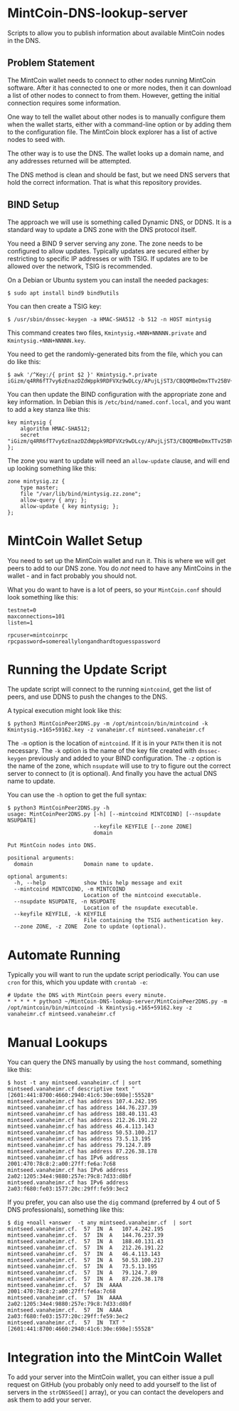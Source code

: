 # MintCoin-DNS-lookup-server
Scripts to allow you to publish information about available MintCoin
nodes in the DNS.

## Problem Statement

The MintCoin wallet needs to connect to other nodes running MintCoin
software. After it has connected to one or more nodes, then it can
download a list of other nodes to connect to from them. However,
getting the initial connection requires some information.

One way to tell the wallet about other nodes is to manually configure
them when the wallet starts, either with a command-line option or by
adding them to the configuration file. The MintCoin block explorer has
a list of active nodes to seed with.

The other way is to use the DNS. The wallet looks up a domain name,
and any addresses returned will be attempted.

The DNS method is clean and should be fast, but we need DNS servers
that hold the correct information. That is what this repository
provides.

## BIND Setup

The approach we will use is something called Dynamic DNS, or DDNS. It
is a standard way to update a DNS zone with the DNS protocol itself.

You need a BIND 9 server serving any zone. The zone needs to be
configured to allow updates. Typically updates are secured either by
restricting to specific IP addresses or with TSIG. If updates are to
be allowed over the network, TSIG is recommended.

On a Debian or Ubuntu system you can install the needed packages:

```
$ sudo apt install bind9 bind9utils
```

You can then create a TSIG key:

```
$ /usr/sbin/dnssec-keygen -a HMAC-SHA512 -b 512 -n HOST mintysig
```

This command creates two files, `Kmintysig.+NNN+NNNNN.private` and
`Kmintysig.+NNN+NNNNN.key`. 

You need to get the randomly-generated bits from the file, which you
can do like this:

```
$ awk '/^Key:/{ print $2 }' Kmintysig.*.private
iGizm/q4RR6fT7vy6zEnazDZdWppk9RDFVXz9wDLcy/APujLjST3/CBQQMBeDmxTTv25BV+0p1FuW1V+0arZLg==
```

You can then update the BIND configuration with the appropriate zone
and key information. In Debian this is `/etc/bind/named.conf.local`,
and you want to add a key stanza like this:

```
key mintysig {
    algorithm HMAC-SHA512;
    secret "iGizm/q4RR6fT7vy6zEnazDZdWppk9RDFVXz9wDLcy/APujLjST3/CBQQMBeDmxTTv25BV+0p1FuW1V+0arZLg==";
};
```

The zone you want to update will need an `allow-update` clause, and
will end up looking something like this:

```
zone mintysig.zz {
    type master;
    file "/var/lib/bind/mintysig.zz.zone";
    allow-query { any; };
    allow-update { key mintysig; };
};
```

# MintCoin Wallet Setup

You need to set up the MintCoin wallet and run it. This is where we
will get peers to add to our DNS zone. You do _not_ need to have any
MintCoins in the wallet - and in fact probably you should not.

What you do want to have is a lot of peers, so your `MintCoin.conf`
should look something like this: 

```
testnet=0
maxconnections=101
listen=1

rpcuser=mintcoinrpc
rpcpassword=somereallylongandhardtoguesspassword
```

# Running the Update Script

The update script will connect to the running `mintcoind`, get the
list of peers, and use DDNS to push the changes to the DNS.

A typical execution might look like this:

```
$ python3 MintCoinPeer2DNS.py -m /opt/mintcoin/bin/mintcoind -k Kmintysig.+165+59162.key -z vanaheimr.cf mintseed.vanaheimr.cf
```

The `-m` option is the location of `mintcoind`. If it is in your
`PATH` then it is not necessary. The `-k` option is the name of the
key file created with `dnssec-keygen` previously and added to your
BIND configuration. The `-z` option is the name of the zone, which
`nsupdate` will use to try to figure out the correct server to connect
to (it is optional). And finally you have the actual DNS name to
update.

You can use the `-h` option to get the full syntax:

```
$ python3 MintCoinPeer2DNS.py -h
usage: MintCoinPeer2DNS.py [-h] [--mintcoind MINTCOIND] [--nsupdate
NSUPDATE]
                           --keyfile KEYFILE [--zone ZONE]
                           domain

Put MintCoin nodes into DNS.

positional arguments:
  domain                Domain name to update.

optional arguments:
  -h, --help            show this help message and exit
  --mintcoind MINTCOIND, -m MINTCOIND
                        Location of the mintcoind executable.
  --nsupdate NSUPDATE, -n NSUPDATE
                        Location of the nsupdate executable.
  --keyfile KEYFILE, -k KEYFILE
                        File containing the TSIG authentication key.
  --zone ZONE, -z ZONE  Zone to update (optional).
```

# Automate Running

Typically you will want to run the update script periodically. You can
use `cron` for this, which you update with `crontab -e`:

```
# Update the DNS with MintCoin peers every minute.
* * * * * python3 ~/MintCoin-DNS-lookup-server/MintCoinPeer2DNS.py -m /opt/mintcoin/bin/mintcoind -k Kmintysig.+165+59162.key -z vanaheimr.cf mintseed.vanaheimr.cf
```

# Manual Lookups

You can query the DNS manually by using the `host` command, something
like this:

```
$ host -t any mintseed.vanaheimr.cf | sort
mintseed.vanaheimr.cf descriptive text "[2601:441:8700:4660:2940:41c6:30e:698e]:55528"
mintseed.vanaheimr.cf has address 107.4.242.195
mintseed.vanaheimr.cf has address 144.76.237.39
mintseed.vanaheimr.cf has address 188.40.131.43
mintseed.vanaheimr.cf has address 212.26.191.22
mintseed.vanaheimr.cf has address 46.4.113.143
mintseed.vanaheimr.cf has address 50.53.100.217
mintseed.vanaheimr.cf has address 73.5.13.195
mintseed.vanaheimr.cf has address 79.124.7.89
mintseed.vanaheimr.cf has address 87.226.38.178
mintseed.vanaheimr.cf has IPv6 address 2001:470:78c8:2:a00:27ff:fe6a:7c68
mintseed.vanaheimr.cf has IPv6 address 2a02:1205:34e4:9880:257e:79c8:7d33:d8bf
mintseed.vanaheimr.cf has IPv6 address 2a03:f680:fe03:1577:20c:29ff:fe59:3ec2
```

If you prefer, you can also use the `dig` command (preferred by 4 out
of 5 DNS professionals), something like this:

```
$ dig +noall +answer  -t any mintseed.vanaheimr.cf  | sort
mintseed.vanaheimr.cf.	57	IN	A	107.4.242.195
mintseed.vanaheimr.cf.	57	IN	A	144.76.237.39
mintseed.vanaheimr.cf.	57	IN	A	188.40.131.43
mintseed.vanaheimr.cf.	57	IN	A	212.26.191.22
mintseed.vanaheimr.cf.	57	IN	A	46.4.113.143
mintseed.vanaheimr.cf.	57	IN	A	50.53.100.217
mintseed.vanaheimr.cf.	57	IN	A	73.5.13.195
mintseed.vanaheimr.cf.	57	IN	A	79.124.7.89
mintseed.vanaheimr.cf.	57	IN	A	87.226.38.178
mintseed.vanaheimr.cf.	57	IN	AAAA	2001:470:78c8:2:a00:27ff:fe6a:7c68
mintseed.vanaheimr.cf.	57	IN	AAAA	2a02:1205:34e4:9880:257e:79c8:7d33:d8bf
mintseed.vanaheimr.cf.	57	IN	AAAA	2a03:f680:fe03:1577:20c:29ff:fe59:3ec2
mintseed.vanaheimr.cf.	57	IN	TXT	"[2601:441:8700:4660:2940:41c6:30e:698e]:55528"
```

# Integration into the MintCoin Wallet

To add your server into the MintCoin wallet, you can either issue a
pull request on GitHub (you probably only need to add yourself to the
list of servers in the `strDNSSeed[]` array), or you can contact the
developers and ask them to add your server.
